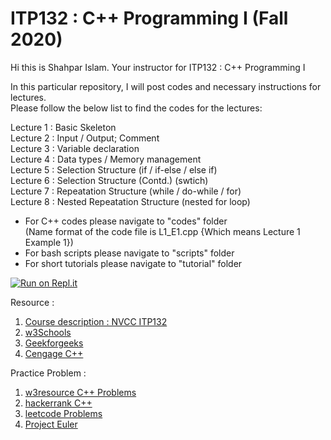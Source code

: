 # ITP132 : C++ Programming I (Fall 2020)

Hi this is Shahpar Islam. Your instructor for ITP132 : C++ Programming I

In this particular repository, I will post codes and necessary instructions for lectures.<br/>
Please follow the below list to find the codes for the lectures:<br/>

Lecture 1 : Basic Skeleton<br/> 
Lecture 2 : Input / Output; Comment<br/>
Lecture 3 : Variable declaration<br/>
Lecture 4 : Data types / Memory management<br/>
Lecture 5 : Selection Structure (if / if-else / else if)<br/>
Lecture 6 : Selection Structure (Contd.) (swtich)<br/>
Lecture 7 : Repeatation Structure (while / do-while / for)<br/>
Lecture 8 : Nested Repeatation Structure (nested for loop)<br/>

- For C++ codes please navigate to "codes" folder<br/>
  (Name format of the code file is L1_E1.cpp {Which means Lecture 1 Example 1})<br/>
- For bash scripts please navigate to "scripts" folder<br/>
- For short tutorials please navigate to "tutorial" folder<br/>

[![Run on Repl.it](https://repl.it/badge/github/Islam-shahpar/ITP132)](https://repl.it/github/Islam-shahpar/ITP132)<br/>

Resource : <br/>

1. <a href="https://catalog.nvcc.edu/preview_course_nopop.php?catoid=6&coid=9562" target="_blank"> Course description : NVCC ITP132 </a> <br/>
2. <a href="https://www.w3schools.com/cpp/" target="_blank"> w3Schools </a> <br/>
3. <a href="https://www.geeksforgeeks.org/c-plus-plus/" target="_blank"> Geekforgeeks </a> <br/>
4. <a href="https://www.cengage.com/c/an-introduction-to-programming-with-c-8e-zak/9781285860114PF/" target="_blank"> Cengage C++ </a> <br/>

Practice Problem : <br/>

1. <a href="https://www.w3resource.com/cpp-exercises/" target="_blank"> w3resource C++ Problems </a>
2. <a href="https://www.hackerrank.com/domains/cpp" target="_blank"> hackerrank C++ </a>
3. <a href="https://leetcode.com/problemset/all/" target="_blank"> leetcode Problems </a>
4. <a href="https://projecteuler.net/archives" target="_blank"> Project Euler </a>
